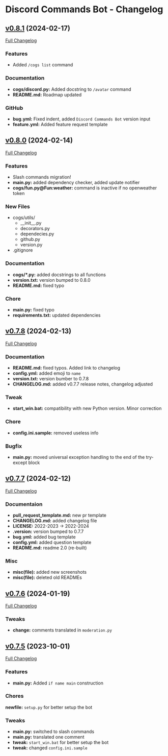 # Discord Commands Bot - Changelog

## [v0.8.1](https://github.com/r-liner/discord-commands-bot/releases/tag/v0.8.1) (2024-02-17)

[Full Changelog](https://github.com/r-liner/discord-commands-bot/compare/v0.8.0...v0.8.1)

### Features
- Added `/cogs list` command

### Documentation
- **cogs/discord.py:** Added docstring to `/avatar` command
- **README.md:** Roadmap updated

### GitHub
- **bug.yml:** Fixed indent, added `Discord Commands Bot` version input
- **feature.yml:** Added feature request template

## [v0.8.0](https://github.com/r-liner/discord-commands-bot/releases/tag/v0.8.0) (2024-02-14)

[Full Changelog](https://github.com/r-liner/discord-commands-bot/compare/v0.7.8...v0.8.0)

### Features
- Slash commands migration!
- **main.py:** added dependency checker, added update notifier
- **cogs/fun.py@Fun:weather:** command is inactive if no openweather token

### New Files
- cogs/utils/
    - __init\__.py
    - decorators.py
    - dependecies.py
    - github.py
    - version.py
- .gitignore

### Documentation
- **cogs/\*.py:** added docstrings to all functions
- **version.txt:** version bumped to 0.8.0
- **README.md:** fixed typo

### Chore
- **main.py:** fixed typo
- **requirements.txt:** updated dependencies

## [v0.7.8](https://github.com/r-liner/discord-commands-bot/releases/tag/v0.7.8) (2024-02-13)

[Full Changelog](https://github.com/r-liner/discord-commands-bot/compare/v0.7.7...v0.7.8)

### Documentation
- **README.md:** fixed typos. Added link to changelog
- **config.yml:** added emoji to `name`
- **version.txt:** version bumber to 0.7.8
- **CHANGELOG.md:** added v0.7.7 release notes, changelog adjusted

### Tweak
- **start_win.bat:** compatibility with new Python version. Minor correction

### Chore
- **config.ini.sample:** removed useless info

### Bugfix
- **main.py:** moved universal exception handling to the end of the try-except block




## [v0.7.7](https://github.com/r-liner/discord-commands-bot/releases/tag/v0.7.7) (2024-02-12)

[Full Changelog](https://github.com/r-liner/discord-commands-bot/compare/v0.7.6...v0.7.7)

### Documentaion
- **pull_request_template.md:** new pr template
- **CHANGELOG.md:** added changelog file
- **LICENSE:** 2022-2023 -> 2022-2024
- **.version:** version bumped to 0.7.7
- **bug.yml:** added bug template
- **config.yml:** added question template
- **README.md:** readme 2.0 (re-built)

### Misc
- **misc(file):** added new screenshots
- **misc(file):** deleted old READMEs

## [v0.7.6](https://github.com/r-liner/discord-commands-bot/releases/tag/v0.7.6) (2024-01-19)

[Full Changelog](https://github.com/r-liner/discord-commands-bot/compare/v0.7.5...v0.7.6)

### Tweaks
- **change:** comments translated in `moderation.py`

## [v0.7.5](https://github.com/r-liner/discord-commands-bot/releases/tag/v0.7.5) (2023-10-01)

[Full Changelog](https://github.com/r-liner/discord-commands-bot/compare/v0.7.4...v0.7.5)

### Features
- **main.py:** Added `if name main` construction

### Chores
**newfile:** `setup.py` for better setup the bot

### Tweaks
- **main.py:** switched to slash commands
- **main.py:** translated one comment
- **tweak:** `start_win.bat` for better setup the bot
- **tweak:** changed `config.ini.sample`
